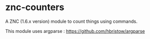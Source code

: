 # znc-counters
A ZNC (1.6.x version) module to count things using commands.

This module uses argparse : https://github.com/hbristow/argparse
